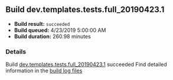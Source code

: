 ## Build dev.templates.tests.full_20190423.1
- **Build result:** `succeeded`
- **Build queued:** 4/23/2019 5:00:00 AM
- **Build duration:** 260.98 minutes
### Details
Build [dev.templates.tests.full_20190423.1](https://winappstudio.visualstudio.com/web/build.aspx?pcguid=a4ef43be-68ce-4195-a619-079b4d9834c2&builduri=vstfs%3a%2f%2f%2fBuild%2fBuild%2f27663) succeeded
Find detailed information in the [build log files](https://uwpctdiags.blob.core.windows.net/buildlogs/dev.templates.tests.full_20190423.1_logs.zip)
